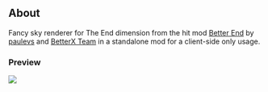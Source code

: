 ## About
Fancy sky renderer for The End dimension from the hit mod [Better End](https://www.curseforge.com/minecraft/mc-mods/betterend) by [paulevs](https://github.com/paulevsGitch) and [BetterX Team](https://discord.gg/kYuATbYbKW) in a standalone mod for a client-side only usage.
### Preview
<img src="https://cdn.modrinth.com/data/SgJ1iW80/images/5c694170086924ac1a97fb1f4725c0a98be50b89.png">
